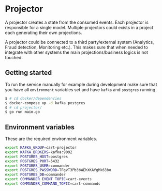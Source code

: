 # Projector

A projector creates a state from the consumed events. Each projector is responsible for a single model.
Multiple projectors could exists in a project each generating their own projections.

A projector could be connected to a third party/external system (Analytics, Fraud detection, Monitoring etc.). This makes sure that when needed to integrate with other systems the main projections/business logics is not touched.

## Getting started

To run the service manually for example during development make sure that you have all `environment` variables set and have `kafka` and `postgres` running.

```bash
$ # cd docker/dependencies
$ docker-compose up -d kafka postgres
$ # cd projector/
$ go run main.go
```

## Environment variables

These are the required environment variables.

```bash
export KAFKA_GROUP=cart-projector
export KAFKA_BROKERS=kafka:9092
export POSTGRES_HOST=postgres
export POSTGRES_PORT=5432
export POSTGRES_USER=commander
export POSTGRES_PASSWORD=TFgvT3Pb3bWEhXKAfgMk63bo
export POSTGRES_DB=commander
export COMMANDER_EVENT_TOPIC=cart-events
export COMMANDER_COMMAND_TOPIC=cart-commands
```
